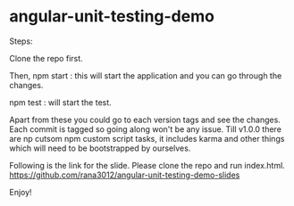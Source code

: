 # angular-unit-testing-demo

Steps: 

Clone the repo first.

Then,
npm start : this will start the application and you can go through the changes.

npm test : will start the test.


Apart from these you could go to each version tags and see the changes. Each commit is tagged so going along won't be any issue. 
Till v1.0.0 there are np cutsom npm custom script tasks, it includes karma and other things which will need to be bootstrapped by ourselves.


Following is the link for the slide. Please clone the repo and run index.html.
https://github.com/rana3012/angular-unit-testing-demo-slides




Enjoy!
